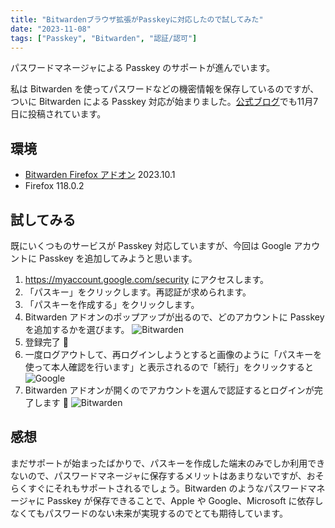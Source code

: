 ```yaml
---
title: "Bitwardenブラウザ拡張がPasskeyに対応したので試してみた"
date: "2023-11-08"
tags: ["Passkey", "Bitwarden", "認証/認可"]
---
```


パスワードマネージャによる Passkey のサポートが進んでいます。

私は Bitwarden を使ってパスワードなどの機密情報を保存しているのですが、ついに Bitwarden による Passkey 対応が始まりました。[公式ブログ](https://bitwarden.com/ja-JP/blog/bitwarden-launches-passkey-management/)でも11月7日に投稿されています。

## 環境

* [Bitwarden Firefox アドオン](https://addons.mozilla.org/ja/firefox/addon/bitwarden-password-manager/) 2023.10.1
* Firefox 118.0.2

## 試してみる

既にいくつものサービスが Passkey 対応していますが、今回は Google アカウントに Passkey を追加してみようと思います。

1. https://myaccount.google.com/security にアクセスします。
1. 「パスキー」をクリックします。再認証が求められます。
1. 「パスキーを作成する」をクリックします。
1. Bitwarden アドオンのポップアップが出るので、どのアカウントに Passkey を追加するかを選びます。
   ![Bitwarden](/images/posts/2023/11/passkey_01.png)
1. 登録完了 🎉
1. 一度ログアウトして、再ログインしようとすると画像のように「パスキーを使って本人確認を行います」と表示されるので「続行」をクリックすると
![Google](/images/posts/2023/11/passkey_02.png)
1. Bitwarden アドオンが開くのでアカウントを選んで認証するとログインが完了します 🚀
![Bitwarden](/images/posts/2023/11/passkey_03.png)

## 感想

まだサポートが始まったばかりで、パスキーを作成した端末のみでしか利用できないので、パスワードマネージャに保存するメリットはあまりないですが、おそらくすぐにそれもサポートされるでしょう。Bitwarden のようなパスワードマネージャに Passkey が保存できることで、Apple や Google、Microsoft 
に依存しなくてもパスワードのない未来が実現するのでとても期待しています。
